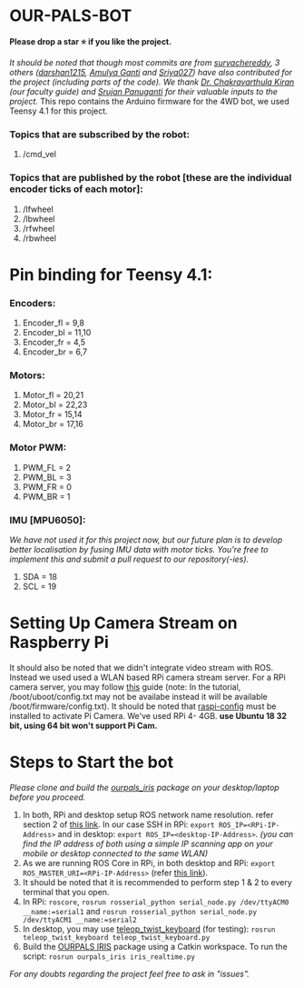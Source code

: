 # OUR-PALS-BOT
**Please drop a star ⭐ if you like the project.**

  *It should be noted that though most commits are from [suryachereddy](https://github.com/OUR-PALS/OUR-PALS-BOT), 3 others ([darshan1215](https://github.com/darshan1215), [Amulya Ganti](https://github.com/ganti0907) and [Sriya027](https://github.com/Sriya027)) have also contributed for the project (including parts of the code). We thank [Dr. Chakravarthula Kiran](https://github.com/kirandotc) (our faculty guide) and [Srujan Panuganti](https://github.com/srujanpanuganti) for their valuable inputs to the project.*
This repo contains the Arduino firmware for the 4WD bot, we used Teensy 4.1 for this project.

### Topics that are subscribed by the robot:
1. /cmd_vel

### Topics that are published by the robot [these are the individual encoder ticks of each motor]:
1. /lfwheel
2. /lbwheel
3. /rfwheel
4. /rbwheel


# Pin binding for Teensy 4.1:
### Encoders:
1. Encoder_fl = 9,8
2. Encoder_bl = 11,10
3. Encoder_fr = 4,5
4. Encoder_br = 6,7

### Motors:
1. Motor_fl = 20,21
2. Motor_bl = 22,23
3. Motor_fr = 15,14
4. Motor_br = 17,16

### Motor PWM:
1. PWM_FL = 2
2. PWM_BL = 3
3. PWM_FR = 0
4. PWM_BR = 1

### IMU [MPU6050]:
*We have not used it for this project now, but our future plan is to develop better localisation by fusing IMU data with motor ticks. You're free to implement this and submit a pull request to our repository(-ies).*
1. SDA = 18
2. SCL = 19

# Setting Up Camera Stream on Raspberry Pi
It should also be noted that we didn't integrate video stream with ROS. Instead we used used a WLAN based RPi camera stream server. For a RPi camera server, you may follow [this](https://ubuntu.com/blog/how-to-stream-video-with-raspberry-pi-hq-camera-on-ubuntu-core) guide (note: In the tutorial, /boot/uboot/config.txt may not be availabe instead it will be available /boot/firmware/config.txt). It should be noted that [raspi-config](https://ubuntu.com/blog/how-to-stream-video-with-raspberry-pi-hq-camera-on-ubuntu-core) must be installed to activate Pi Camera. 
We've used RPi 4- 4GB. **use Ubuntu 18 32 bit, using 64 bit won't support Pi Cam.**


# Steps to Start the bot
*Please clone and build the [ourpals_iris](https://github.com/OUR-PALS/ourpals_iris) package on your desktop/laptop before you proceed.*
1. In both, RPi and desktop setup ROS network name resolution. refer section 2 of [this link](http://wiki.ros.org/ROS/NetworkSetup). In our case SSH in  RPi:  `export ROS_IP=<RPi-IP-Address>`  and in desktop: `export ROS_IP=<desktop-IP-Address>`. *(you can find the IP address of both using a simple IP scanning app on your mobile or desktop connected to the same WLAN)*
2. As we are running ROS Core in RPi, in both desktop and RPi: `export ROS_MASTER_URI=<RPi-IP-Address>` (refer [this link](http://wiki.ros.org/ROS/Tutorials/MultipleMachines)).
3. It should be noted that it is recommended to perform step 1 & 2 to every terminal that you open.
4. In RPi: `roscore`, `rosrun rosserial_python serial_node.py /dev/ttyACM0 __name:=serial1` and `rosrun rosserial_python serial_node.py /dev/ttyACM1 __name:=serial2`  
5. In desktop, you may use [teleop_twist_keyboard](http://wiki.ros.org/teleop_twist_keyboard) (for testing): `rosrun teleop_twist_keyboard teleop_twist_keyboard.py`
6. Build the [OURPALS IRIS](https://github.com/OUR-PALS/ourpals_iris.git) package using a Catkin workspace. To run the script: `rosrun ourpals_iris iris_realtime.py`


*For any doubts regarding the project feel free to ask in "issues".*

